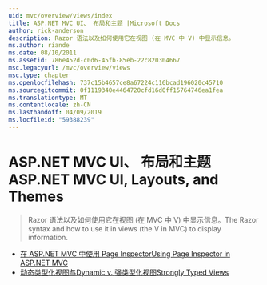 ```yaml
---
uid: mvc/overview/views/index
title: ASP.NET MVC UI、 布局和主题 |Microsoft Docs
author: rick-anderson
description: Razor 语法以及如何使用它在视图 (在 MVC 中 V) 中显示信息。
ms.author: riande
ms.date: 08/10/2011
ms.assetid: 786e452d-c0d6-45fb-85eb-22c820304667
msc.legacyurl: /mvc/overview/views
msc.type: chapter
ms.openlocfilehash: 737c15b4657ce8a67224c116bcad196020c45710
ms.sourcegitcommit: 0f1119340e4464720cfd16d0ff15764746ea1fea
ms.translationtype: MT
ms.contentlocale: zh-CN
ms.lasthandoff: 04/09/2019
ms.locfileid: "59388239"
---
```

# <a name="aspnet-mvc-ui-layouts-and-themes"></a><span data-ttu-id="aa4e8-103">ASP.NET MVC UI、 布局和主题</span><span class="sxs-lookup"><span data-stu-id="aa4e8-103">ASP.NET MVC UI, Layouts, and Themes</span></span>

> <span data-ttu-id="aa4e8-104">Razor 语法以及如何使用它在视图 (在 MVC 中 V) 中显示信息。</span><span class="sxs-lookup"><span data-stu-id="aa4e8-104">The Razor syntax and how to use it in views (the V in MVC) to display information.</span></span>


- [<span data-ttu-id="aa4e8-105">在 ASP.NET MVC 中使用 Page Inspector</span><span class="sxs-lookup"><span data-stu-id="aa4e8-105">Using Page Inspector in ASP.NET MVC</span></span>](using-page-inspector-in-aspnet-mvc.md)
- [<span data-ttu-id="aa4e8-106">动态类型化视图与</span><span class="sxs-lookup"><span data-stu-id="aa4e8-106">Dynamic v.</span></span> <span data-ttu-id="aa4e8-107">强类型化视图</span><span class="sxs-lookup"><span data-stu-id="aa4e8-107">Strongly Typed Views</span></span>](dynamic-v-strongly-typed-views.md)
